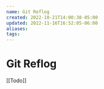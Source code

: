 ```yaml
---
name: Git Reflog
created: 2022-10-21T14:00:38-05:00
updated: 2022-11-16T16:52:05-06:00
aliases: 
tags: 
---
```


# Git Reflog

[[Todo]]
